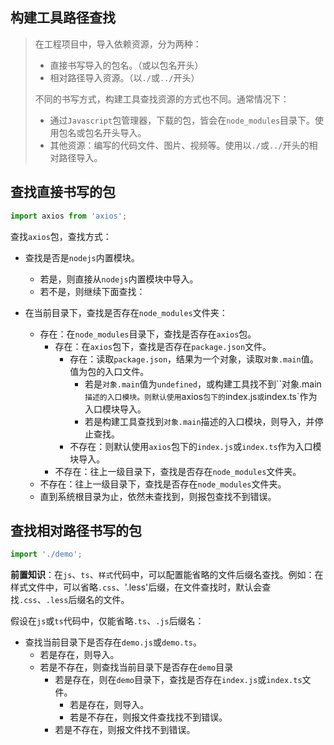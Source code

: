 ##  构建工具路径查找

> 在工程项目中，导入依赖资源，分为两种：
>
> - 直接书写导入的包名。（或以包名开头）
> - 相对路径导入资源。（以`./`或`../`开头）
>
> 不同的书写方式，构建工具查找资源的方式也不同。通常情况下：
>
> - 通过`Javascript`包管理器，下载的包，皆会在`node_modules`目录下。使用包名或包名开头导入。
> - 其他资源：编写的代码文件、图片、视频等。使用以`./`或`../`开头的相对路径导入。



## 查找直接书写的包

```js
import axios from 'axios';
```

查找`axios`包，查找方式：

- 查找是否是`nodejs`内置模块。

  - 若是，则直接从`nodejs`内置模块中导入。
  - 若不是，则继续下面查找：

- 在当前目录下，查找是否存在`node_modules`文件夹：

  - 存在：在`node_modules`目录下，查找是否存在`axios`包。
    - 存在：在`axios`包下，查找是否存在`package.json`文件。
      - 存在：读取`package.json`，结果为一个对象，读取`对象.main`值。值为包的入口文件。
        - 若是`对象.main`值为`undefined`，或构建工具找不到``对象.main `描述的入口模块。则默认使用`axios`包下的`index.js`或`index.ts`作为入口模块导入。
        - 若是构建工具查找到`对象.main`描述的入口模块，则导入，并停止查找。
      - 不存在：则默认使用`axios`包下的`index.js`或`index.ts`作为入口模块导入。
    - 不存在：往上一级目录下，查找是否存在`node_modules`文件夹。
  - 不存在：往上一级目录下，查找是否存在`node_modules`文件夹。
  - 直到系统根目录为止，依然未查找到，则报包查找不到错误。

  

## 查找相对路径书写的包

```js
import './demo';
```

**前置知识**：在`js`、`ts`、`样式`代码中，可以配置能省略的文件后缀名查找。例如：在样式文件中，可以省略`.css`、'.less'后缀，在文件查找时，默认会查找`.css`、`.less`后缀名的文件。



假设在`js`或`ts`代码中，仅能省略`.ts`、`.js`后缀名：

- 查找当前目录下是否存在`demo.js`或`demo.ts`。
  - 若是存在，则导入。
  - 若是不存在，则查找当前目录下是否存在`demo`目录
    - 若是存在，则在`demo`目录下，查找是否存在`index.js`或`index.ts`文件。
      - 若是存在，则导入。
      - 若是不存在，则报文件查找找不到错误。
    - 若是不存在，则报文件找不到错误。





































